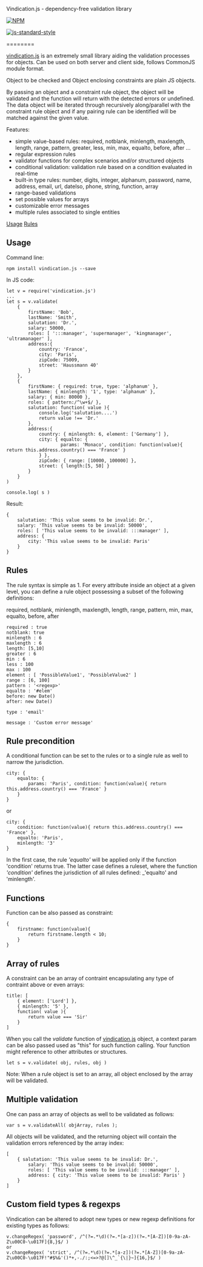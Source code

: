Vindication.js - dependency-free validation library

[![NPM](https://nodei.co/npm/vindication.js.png)](https://nodei.co/npm/vindication.js/)

[![js-standard-style](https://cdn.rawgit.com/feross/standard/master/badge.svg)](https://github.com/feross/standard)

========

[vindication.js](https://github.com/imrefazekas/vindication.js) is an extremely small library aiding the validation processes for objects. Can be used on both server and client side, follows CommonJS module format.

Object to be checked and Object enclosing constraints are plain JS objects.

By passing an object and a constraint rule object, the object will be validated and the function will return with the detected errors or undefined.
The data object will be iterated through recursively along/parallel with the constraint rule object and if any pairing rule can be identified will be matched against the given value.

Features:

- simple value-based rules: required, notblank, minlength, maxlength, length, range, pattern, greater, less, min, max, equalto, before, after ...
- regular expression rules
- validator functions for complex scenarios and/or structured objects
- conditional validation: validation rule based on a condition evaluated in real-time
- built-in type rules: number, digits, integer, alphanum, password, name, address, email, url, dateIso, phone, string, function, array
- range-based validations
- set possible values for arrays
- customizable error messages
- multiple rules associated to single entities



[Usage](#usage)
[Rules](#rules)


## Usage

Command line:

	npm install vindication.js --save

In JS code:

	let v = require('vindication.js')
	...
	let s = v.validate(
		{
			firstName: 'Bob',
			lastName: 'Smith',
			salutation: 'Dr.',
			salary: 50000,
			roles: [ ':::manager', 'supermanager', 'kingmanager', 'ultramanager' ],
			address:{
				country: 'France',
				city: 'Paris',
				zipCode: 75009,
				street: 'Haussmann 40'
			}
		},
		{
			firstName: { required: true, type: 'alphanum' },
			lastName: { minlength: '1', type: 'alphanum' },
			salary: { min: 80000 },
			roles: { pattern:/^\w+$/ },
			salutation: function( value ){
				console.log('salutation....')
				return value !== 'Dr.'
			},
			address:{
				country: { minlength: 6, element: ['Germany'] },
				city: { equalto: {
						params: 'Monaco', condition: function(value){ return this.address.country() === 'France' }
				} },
				zipCode: { range: [10000, 100000] },
				street: { length:[5, 50] }
			}
		}
	)

	console.log( s )

Result:

	{
		salutation: 'This value seems to be invalid: Dr.',
		salary: 'This value seems to be invalid: 50000',
		roles: [ 'This value seems to be invalid: :::manager' ],
		address: {
			city: 'This value seems to be invalid: Paris'
		}
	}



## Rules

The rule syntax is simple as 1.
For every attribute inside an object at a given level, you can define a rule object possessing a subset of the following definitions:

required, notblank, minlength, maxlength, length, range, pattern, min, max, equalto, before, after

	required : true
	notblank: true
	minlength : 6
	maxlength : 6
	length: [5,10]
	greater : 6
	min : 6
	less : 100
	max : 100
	element : [ 'PossibleValue1', 'PossibleValue2' ]
	range : [6, 100]
	pattern : '<regexp>'
	equalto : '#elem'
	before: new Date()
	after: new Date()

	type : 'email'

	message : 'Custom error message'


## Rule precondition

A conditional function can be set to the rules or to a single rule as well to narrow the jurisdiction.

	city: {
		equalto: {
			params: 'Paris', condition: function(value){ return this.address.country() === 'France' }
		}
	}

or

	city: {
		condition: function(value){ return this.address.country() === 'France' },
		equalto: 'Paris',
		minlength: '3'
	}

In the first case, the rule _'equalto'_ will be applied only if the function 'condition' returns true.
The latter case defines a ruleset, where the function _'condition'_ defines the jurisdiction of all rules defined: _'equalto' and 'minlength'.


## Functions

Function can be also passed as constraint:

	{
		firstname: function(value){
			return firstname.length < 10;
		}
	}


## Array of rules

A constraint can be an array of contraint encapsulating any type of contraint above or even arrays:

	title: [
		{ element: ['Lord'] },
		{ minlength: '5' },
		function( value ){
			return value === 'Sir'
		}
	]

When you call the _validate_ function of [vindication.js](https://github.com/imrefazekas/vindication.js) object, a context param can be also passed used as "this" for such function calling.
Your function might reference to other attributes or structures.

	let s = v.validate( obj, rules, obj )


Note: When a rule object is set to an array, all object enclosed by the array will be validated.


## Multiple  validation

One can pass an array of objects as well to be validated as follows:

	var s = v.validateAll( objArray, rules );

All objects will be validated, and the returning object will contain the validation errors referenced by the array index:

	[
		{ salutation: 'This value seems to be invalid: Dr.',
			salary: 'This value seems to be invalid: 50000',
			roles: [ 'This value seems to be invalid: :::manager' ],
			address: { city: 'This value seems to be invalid: Paris' }
		}
	]

## Custom field types & regexps

Vindication can be altered to adopt new types or new regexp definitions for existing types as follows:

	v.changeRegex( 'password', /^(?=.*\d)(?=.*[a-z])(?=.*[A-Z])[0-9a-zA-Z\u00C0-\u017F]{8,}$/ )
	or
	v.changeRegex( 'strict', /^(?=.*\d)(?=.*[a-z])(?=.*[A-Z])[0-9a-zA-Z\u00C0-\u017F!"#$%&'()*+,-./:;<=>?@[]\^_`{\|}~]{16,}$/ )
